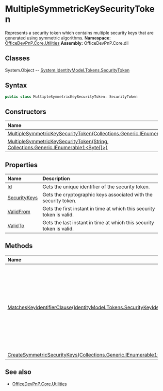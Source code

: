 # MultipleSymmetricKeySecurityToken
Represents a security token which contains multiple security keys that are generated using symmetric algorithms.
**Namespace:** [OfficeDevPnP.Core.Utilities](OfficeDevPnP.Core.Utilities.md)
**Assembly:** OfficeDevPnP.Core.dll
## Classes
System.Object
-- [System.IdentityModel.Tokens.SecurityToken](System.IdentityModel.Tokens.SecurityToken.md)
## Syntax
```C#
public class MultipleSymmetricKeySecurityToken: SecurityToken
```
## Constructors
|**Name**|**Description**|
|:-----|:-----|
| [MultipleSymmetricKeySecurityToken(Collections.Generic.IEnumerable1<Byte[]>)](MultipleSymmetricKeySecurityTokenconstructor1details.md) | 
| [MultipleSymmetricKeySecurityToken(String, Collections.Generic.IEnumerable1<Byte[]>)](MultipleSymmetricKeySecurityTokenconstructor1details.md) | 
## Properties
|**Name**|**Description**|
|:-----|:-----|
| [Id](MultipleSymmetricKeySecurityToken.Id.md) | Gets the unique identifier of the security token.
| [SecurityKeys](MultipleSymmetricKeySecurityToken.SecurityKeys.md) | Gets the cryptographic keys associated with the security token.
| [ValidFrom](MultipleSymmetricKeySecurityToken.ValidFrom.md) | Gets the first instant in time at which this security token is valid.
| [ValidTo](MultipleSymmetricKeySecurityToken.ValidTo.md) | Gets the last instant in time at which this security token is valid.
## Methods
|**Name**|**Description**|
|:-----|:-----|
| [MatchesKeyIdentifierClause(IdentityModel.Tokens.SecurityKeyIdentifierClause)](MultipleSymmetricKeySecurityTokenMatchesKeyIdentifierClauseIdentityModel.Tokens.SecurityKeyIdentifierClause.md) | Returns a value that indicates whether the key identifier for this instance can be resolved to the specified key identifier.
| [CreateSymmetricSecurityKeys(Collections.Generic.IEnumerable1<Byte[]>)](MultipleSymmetricKeySecurityTokenCreateSymmetricSecurityKeysCollections.Generic.IEnumerable1<Byte[]>.md) | 
## See also
- [OfficeDevPnP.Core.Utilities](OfficeDevPnP.Core.Utilities.md)
